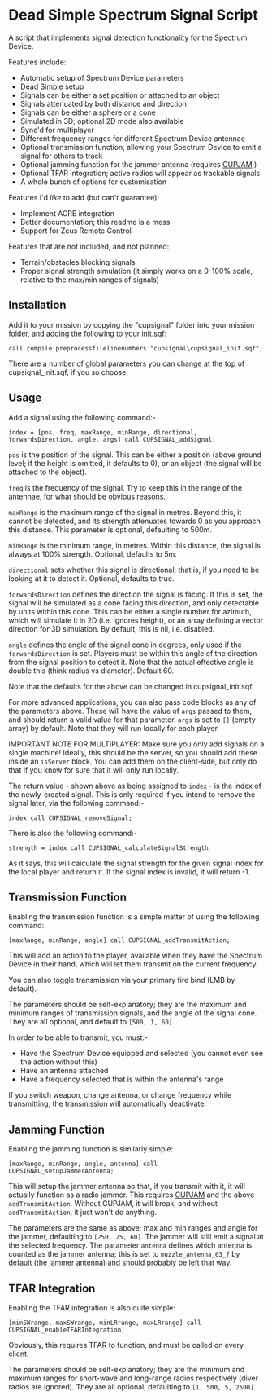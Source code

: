# Dead Simple Spectrum Signal Script

A script that implements signal detection functionality for the Spectrum Device. 

Features include:
- Automatic setup of Spectrum Device parameters
- Dead Simple setup
- Signals can be either a set position or attached to an object
- Signals attenuated by both distance and direction
- Signals can be either a sphere or a cone
- Simulated in 3D; optional 2D mode also available
- Sync'd for multiplayer
- Different frequency ranges for different Spectrum Device antennae
- Optional transmission function, allowing your Spectrum Device to emit a signal for others to track
- Optional jamming function for the jammer antenna (requires [CUPJAM](https://github.com/ProfCupcake/CUPLIB/tree/master/Simple%20TFAR%20Jammers) )
- Optional TFAR integration; active radios will appear as trackable signals
- A whole bunch of options for customisation

Features I'd *like* to add (but can't guarantee):
- Implement ACRE integration
- Better documentation; this readme is a mess
- Support for Zeus Remote Control

Features that are not included, and not planned:
- Terrain/obstacles blocking signals
- Proper signal strength simulation (it simply works on a 0-100% scale, relative to the max/min ranges of signals)

## Installation

Add it to your mission by copying the "cupsignal" folder into your mission folder, and adding the following to your init.sqf:

`call compile preprocessfilelinenumbers "cupsignal\cupsignal_init.sqf";`

There are a number of global parameters you can change at the top of cupsignal_init.sqf, if you so choose. 

## Usage

Add a signal using the following command:-

`index = [pos, freq, maxRange, minRange, directional, forwardsDirection, angle, args] call CUPSIGNAL_addSignal;`

`pos` is the position of the signal. This can be either a position (above ground level; if the height is omitted, it defaults to 0), or an object (the signal will be attached to the object). 

`freq` is the frequency of the signal. Try to keep this in the range of the antennae, for what should be obvious reasons. 

`maxRange` is the maximum range of the signal in metres. Beyond this, it cannot be detected, and its strength attenuates towards 0 as you approach this distance. This parameter is optional, defaulting to 500m. 

`minRange` is the minimum range, in metres. Within this distance, the signal is always at 100% strength. Optional, defaults to 5m. 

`directional` sets whether this signal is directional; that is, if you need to be looking at it to detect it. Optional, defaults to true. 

`forwardsDirection` defines the direction the signal is facing. If this is set, the signal will be simulated as a cone facing this direction, and only detectable by units within this cone. This can be either a single number for azimuth, which will simulate it in 2D (i.e. ignores height), or an array defining a vector direction for 3D simulation. By default, this is nil, i.e. disabled. 

`angle` defines the angle of the signal cone in degrees, only used if the `forwardsDirection` is set. Players must be within this angle of the direction from the signal position to detect it. Note that the actual effective angle is double this (think radius vs diameter). Default 60.

Note that the defaults for the above can be changed in cupsignal_init.sqf. 

For more advanced applications, you can also pass code blocks as any of the parameters above. These will have the value of `args` passed to them, and should return a valid value for that parameter. `args` is set to `[]` (empty array) by default. Note that they will run locally for each player. 

IMPORTANT NOTE FOR MULTIPLAYER: Make sure you only add signals on a single machine! Ideally, this should be the server, so you should add these inside an `isServer` block. You can add them on the client-side, but only do that if you know for sure that it will only run locally. 

The return value - shown above as being assigned to `index` - is the index of the newly-created signal. This is only required if you intend to remove the signal later, via the following command:-

`index call CUPSIGNAL_removeSignal;`

There is also the following command:-

 `strength = index call CUPSIGNAL_calculateSignalStrength`

As it says, this will calculate the signal strength for the given signal index for the local player and return it. If the signal index is invalid, it will return -1. 

## Transmission Function

Enabling the transmission function is a simple matter of using the following command:

`[maxRange, minRange, angle] call CUPSIGNAL_addTransmitAction;`

This will add an action to the player, available when they have the Spectrum Device in their hand, which will let them transmit on the current frequency. 

You can also toggle transmission via your primary fire bind (LMB by default). 

The parameters should be self-explanatory; they are the maximum and minimum ranges of transmission signals, and the angle of the signal cone. They are all optional, and default to `[500, 1, 60]`. 

In order to be able to transmit, you must:-
- Have the Spectrum Device equipped and selected (you cannot even see the action without this)
- Have an antenna attached
- Have a frequency selected that is within the antenna's range

If you switch weapon, change antenna, or change frequency while transmitting, the transmission will automatically deactivate. 

## Jamming Function

Enabling the jamming function is similarly simple: 

`[maxRange, minRange, angle, antenna] call CUPSIGNAL_setupJammerAntenna;`

This will setup the jammer antenna so that, if you transmit with it, it will actually function as a radio jammer. This requires [CUPJAM](https://github.com/ProfCupcake/CUPLIB/tree/master/Simple%20TFAR%20Jammers) and the above `addTransmitAction`. Without CUPJAM, it will break, and without `addTransmitAction`, it just won't do anything. 

The parameters are the same as above; max and min ranges and angle for the jammer, defaulting to `[250, 25, 60]`. The jammer will still emit a signal at the selected frequency. The parameter `antenna` defines which antenna is counted as the jammer antenna; this is set to `muzzle_antenna_03_f` by default (the jammer antenna) and should probably be left that way. 

## TFAR Integration

Enabling the TFAR integration is also quite simple:

`[minSWrange, maxSWrange, minLRrange, maxLRrange] call CUPSIGNAL_enableTFARIntegration;`

Obviously, this requires TFAR to function, and must be called on every client. 

The parameters should be self-explanatory; they are the minimum and maximum ranges for short-wave and long-range radios respectively (diver radios are ignored). They are all optional, defaulting to `[1, 500, 5, 2500]`.